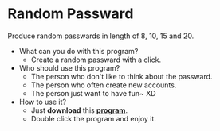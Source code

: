 # Random Passward
 Produce random passwards in length of 8, 10, 15 and 20.
* What can you do with this program?
	* Create a random passward with a click.
* Who should use this program?
	* The person who don't like to think about the passward.
	* The person who often create new accounts.
	* The person just want to have fun~ XD
* How to use it?
	* Just __download__ this __[program](./dist/main.exe)__.
	* Double click the program and enjoy it.
